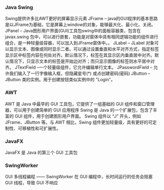 ### Java Swing

Swing提供许多比AWT更好的屏幕显示元素
JFrame – java的GUI程序的基本思路是以JFrame为基础，它是屏幕上window的对象，能够最大化、最小化、关闭。
JPanel – Java图形用户界面(GUI)工具包swing中的面板容器类，包含在javax.swing 包中，可以进行嵌套，功能是对窗体中具有相同逻辑功能的组件进行组合，是一种轻量级容器，可以加入到JFrame窗体中。。
JLabel – JLabel 对象可以显示文本、图像或同时显示二者。可以通过设置垂直和水平对齐方式，指定标签显示区中标签内容在何处对齐。默认情况下，标签在其显示区内垂直居中对齐。默认情况下，只显示文本的标签是开始边对齐；而只显示图像的标签则水平居中对齐。
JTextField –一个轻量级组件，它允许编辑单行文本。
JPasswordField – 允许我们输入了一行字像输入框，但隐藏星号(*) 或点创建密码(密码)
JButton – JButton 类的实例。用于创建按钮类似实例中的 "Login"。

### AWT
AWT 是 Java 中最早的 GUI 工具包，它提供了一组基础的 GUI 组件和窗口管理器，可以用于创建简单的 GUI 应用程序
Swing 是 Java 的一个扩展包，包含了丰富的 GUI 组件，用于创建图形用户界面。
Swing 组件以 “J” 开头，例如 JFrame、JButton 等。与 AWT 相比，Swing 组件更加轻量级，具有更好的可定制性、可移植性和可扩展性。


### JavaFX
JavaFX 是 Java 的第三个 GUI 工具包

### SwingWorker
GUI 多线程编程 —— SwingWorker
在 GUI 编程中，长时间运行的任务会阻塞 GUI 线程，导致 GUI 不响应
